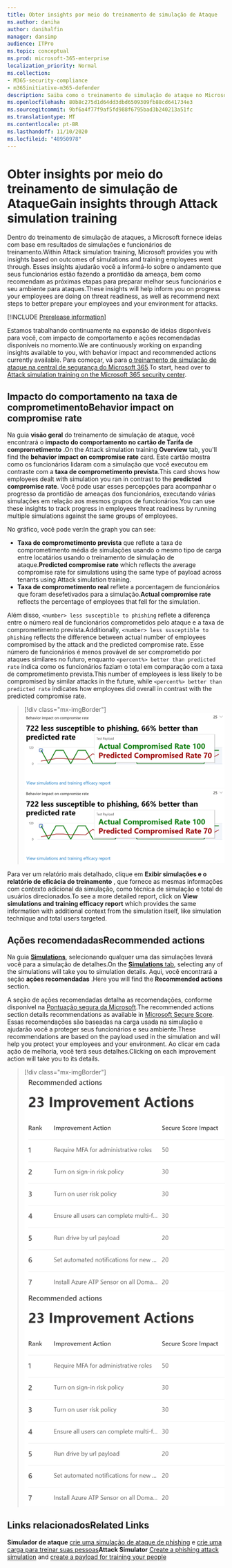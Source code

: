 ```yaml
---
title: Obter insights por meio do treinamento de simulação de Ataque
ms.author: daniha
author: danihalfin
manager: dansimp
audience: ITPro
ms.topic: conceptual
ms.prod: microsoft-365-enterprise
localization_priority: Normal
ms.collection:
- M365-security-compliance
- m365initiative-m365-defender
description: Saiba como o treinamento de simulação de ataque no Microsoft 365 Security Center afeta os funcionários e obter informações sobre os resultados de simulação e treinamento.
ms.openlocfilehash: 80b8c275d1d64dd3dbd6509309fb88cd641734e3
ms.sourcegitcommit: 9bf6a4f77f9af5fd988f6795bad3b240213a51fc
ms.translationtype: MT
ms.contentlocale: pt-BR
ms.lasthandoff: 11/10/2020
ms.locfileid: "48950978"
---
```

# <a name="gain-insights-through-attack-simulation-training"></a><span data-ttu-id="17c24-103">Obter insights por meio do treinamento de simulação de Ataque</span><span class="sxs-lookup"><span data-stu-id="17c24-103">Gain insights through Attack simulation training</span></span>

<span data-ttu-id="17c24-104">Dentro do treinamento de simulação de ataques, a Microsoft fornece ideias com base em resultados de simulações e funcionários de treinamento.</span><span class="sxs-lookup"><span data-stu-id="17c24-104">Within Attack simulation training, Microsoft provides you with insights based on outcomes of simulations and training employees went through.</span></span> <span data-ttu-id="17c24-105">Esses insights ajudarão você a informá-lo sobre o andamento que seus funcionários estão fazendo a prontidão da ameaça, bem como recomendam as próximas etapas para preparar melhor seus funcionários e seu ambiente para ataques.</span><span class="sxs-lookup"><span data-stu-id="17c24-105">These insights will help inform you on progress your employees are doing on threat readiness, as well as recommend next steps to better prepare your employees and your environment for attacks.</span></span>

[!INCLUDE [Prerelease information](../includes/prerelease.md)]

<span data-ttu-id="17c24-106">Estamos trabalhando continuamente na expansão de ideias disponíveis para você, com impacto de comportamento e ações recomendadas disponíveis no momento.</span><span class="sxs-lookup"><span data-stu-id="17c24-106">We are continuously working on expanding insights available to you, with behavior impact and recommended actions currently available.</span></span>
<span data-ttu-id="17c24-107">Para começar, vá para [o treinamento de simulação de ataque na central de segurança do Microsoft 365](https://security.microsoft.com/attacksimulator?viewid=overview).</span><span class="sxs-lookup"><span data-stu-id="17c24-107">To start, head over to [Attack simulation training on the Microsoft 365 security center](https://security.microsoft.com/attacksimulator?viewid=overview).</span></span>

## <a name="behavior-impact-on-compromise-rate"></a><span data-ttu-id="17c24-108">Impacto do comportamento na taxa de comprometimento</span><span class="sxs-lookup"><span data-stu-id="17c24-108">Behavior impact on compromise rate</span></span>

<span data-ttu-id="17c24-109">Na guia **visão geral** do treinamento de simulação de ataque, você encontrará o **impacto do comportamento no cartão de Tarifa de comprometimento** .</span><span class="sxs-lookup"><span data-stu-id="17c24-109">On the Attack simulation training **Overview** tab, you'll find the **behavior impact on compromise rate** card.</span></span> <span data-ttu-id="17c24-110">Este cartão mostra como os funcionários lidaram com a simulação que você executou em contraste com a **taxa de comprometimento prevista**.</span><span class="sxs-lookup"><span data-stu-id="17c24-110">This card shows how employees dealt with simulation you ran in contrast to the **predicted compromise rate**.</span></span> <span data-ttu-id="17c24-111">Você pode usar esses percepções para acompanhar o progresso da prontidão de ameaças dos funcionários, executando várias simulações em relação aos mesmos grupos de funcionários.</span><span class="sxs-lookup"><span data-stu-id="17c24-111">You can use these insights to track progress in employees threat readiness by running multiple simulations against the same groups of employees.</span></span>

<span data-ttu-id="17c24-112">No gráfico, você pode ver:</span><span class="sxs-lookup"><span data-stu-id="17c24-112">In the graph you can see:</span></span>

- <span data-ttu-id="17c24-113">**Taxa de comprometimento prevista** que reflete a taxa de comprometimento média de simulações usando o mesmo tipo de carga entre locatários usando o treinamento de simulação de ataque.</span><span class="sxs-lookup"><span data-stu-id="17c24-113">**Predicted compromise rate** which reflects the average compromise rate for simulations using the same type of payload across tenants using Attack simulation training.</span></span>
- <span data-ttu-id="17c24-114">**Taxa de comprometimento real** reflete a porcentagem de funcionários que foram desefetivados para a simulação.</span><span class="sxs-lookup"><span data-stu-id="17c24-114">**Actual compromise rate** reflects the percentage of employees that fell for the simulation.</span></span>

<span data-ttu-id="17c24-115">Além disso, `<number> less susceptible to phishing` reflete a diferença entre o número real de funcionários comprometidos pelo ataque e a taxa de comprometimento prevista.</span><span class="sxs-lookup"><span data-stu-id="17c24-115">Additionally, `<number> less susceptible to phishing` reflects the difference between actual number of employees compromised by the attack and the predicted compromise rate.</span></span> <span data-ttu-id="17c24-116">Esse número de funcionários é menos provável de ser comprometido por ataques similares no futuro, enquanto `<percent%> better than predicted rate` indica como os funcionários faziam o total em comparação com a taxa de comprometimento prevista.</span><span class="sxs-lookup"><span data-stu-id="17c24-116">This number of employees is less likely to be compromised by similar attacks in the future, while `<percent%> better than predicted rate` indicates how employees did overall in contrast with the predicted compromise rate.</span></span>

> [!div class="mx-imgBorder"]
> <span data-ttu-id="17c24-117">![Cartão de impacto de comportamento na simulação de ataque visão geral do treinamento](../../media/attack-sim-preview-behavior-impact-card.png)</span><span class="sxs-lookup"><span data-stu-id="17c24-117">![Behavior impact card on Attack simulation training overview](../../media/attack-sim-preview-behavior-impact-card.png)</span></span>

<span data-ttu-id="17c24-118">Para ver um relatório mais detalhado, clique em **Exibir simulações e o relatório de eficácia do treinamento** , que fornece as mesmas informações com contexto adicional da simulação, como técnica de simulação e total de usuários direcionados.</span><span class="sxs-lookup"><span data-stu-id="17c24-118">To see a more detailed report, click on **View simulations and training efficacy report** which provides the same information with additional context from the simulation itself, like simulation technique and total users targeted.</span></span>

## <a name="recommended-actions"></a><span data-ttu-id="17c24-119">Ações recomendadas</span><span class="sxs-lookup"><span data-stu-id="17c24-119">Recommended actions</span></span>

<span data-ttu-id="17c24-120">Na guia [ **Simulations**](https://security.microsoft.com/attacksimulator?viewid=simulations), selecionando qualquer uma das simulações levará você para a simulação de detalhes.</span><span class="sxs-lookup"><span data-stu-id="17c24-120">On the [**Simulations** tab](https://security.microsoft.com/attacksimulator?viewid=simulations), selecting any of the simulations will take you to simulation details.</span></span> <span data-ttu-id="17c24-121">Aqui, você encontrará a seção **ações recomendadas** .</span><span class="sxs-lookup"><span data-stu-id="17c24-121">Here you will find the **Recommended actions** section.</span></span>

<span data-ttu-id="17c24-122">A seção de ações recomendadas detalha as recomendações, conforme disponível na [Pontuação segura da Microsoft](../mtp/microsoft-secure-score.md).</span><span class="sxs-lookup"><span data-stu-id="17c24-122">The recommended actions section details recommendations as available in [Microsoft Secure Score](../mtp/microsoft-secure-score.md).</span></span> <span data-ttu-id="17c24-123">Essas recomendações são baseadas na carga usada na simulação e ajudarão você a proteger seus funcionários e seu ambiente.</span><span class="sxs-lookup"><span data-stu-id="17c24-123">These recommendations are based on the payload used in the simulation and will help you protect your employees and your environment.</span></span> <span data-ttu-id="17c24-124">Ao clicar em cada ação de melhoria, você terá seus detalhes.</span><span class="sxs-lookup"><span data-stu-id="17c24-124">Clicking on each improvement action will take you to its details.</span></span>

> [!div class="mx-imgBorder"]
> <span data-ttu-id="17c24-125">![Seção ações de recomendação no treinamento de simulação de ataque](../../media/attack-sim-preview-recommended-actions.png)</span><span class="sxs-lookup"><span data-stu-id="17c24-125">![Recommendation actions section on Attack simulation training](../../media/attack-sim-preview-recommended-actions.png)</span></span>

## <a name="related-links"></a><span data-ttu-id="17c24-126">Links relacionados</span><span class="sxs-lookup"><span data-stu-id="17c24-126">Related Links</span></span>

<span data-ttu-id="17c24-127">**Simulador de ataque** [crie uma simulação de ataque de phishing](https://docs.microsoft.com/microsoft-365/security/office-365-security/attack-simulation-training?view=o365-worldwide) e [crie uma carga para treinar suas pessoas](https://docs.microsoft.com/microsoft-365/security/office-365-security/attack-simulation-training-payloads?view=o365-worldwide)</span><span class="sxs-lookup"><span data-stu-id="17c24-127">**Attack Simulator** [Create a phishing attack simulation](https://docs.microsoft.com/microsoft-365/security/office-365-security/attack-simulation-training?view=o365-worldwide) and [create a payload for training your people](https://docs.microsoft.com/microsoft-365/security/office-365-security/attack-simulation-training-payloads?view=o365-worldwide)</span></span>
